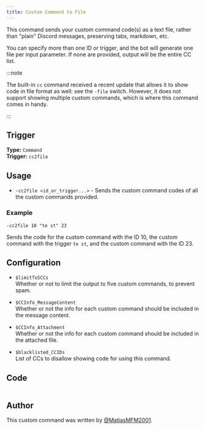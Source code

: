 ```yaml
---
title: Custom Command to File
---
```


This command sends your custom command code(s) as a text file, rather than "plain" Discord messages, preserving tabs, markdown, etc.

You can specify more than one ID or trigger, and the bot will generate one file per input parameter. If none are provided, output will be the entire CC list.

:::note

The built-in `cc` command received a recent update that allows it to show code in file format as well: see the `-file` switch. However, it does not support showing multiple custom commands, which is where this command comes in handy.

:::

## Trigger

**Type:** `Command`<br />
**Trigger:** `cc2file`

## Usage

- `-cc2file <id_or_trigger...>` - Sends the custom command codes of all the custom commands provided.

### Example

```
-cc2file 10 "te st" 23
```

Sends the code for the custom command with the ID 10, the custom command with the trigger `te st`, and the custom command with the ID 23.

## Configuration

- `$limitTo5CCs`<br />
  Whether or not to limit the output to five custom commands, to prevent spam.

- `$CCInfo_MessageContent`<br />
  Whether or not the info for each custom command should be included in the message content.

- `$CCInfo_Attachment`<br />
  Whether or not the info for each custom command should be included in the attached file.

- `$blacklisted_CCIDs`<br />
  List of CCs to disallow showing code for using this command.

## Code

```gotmpl file=../../../src/utilities/cc2file.go.tmpl

```

## Author

This custom command was written by [@MatiasMFM2001](https://github.com/MatiasMFM2001).
